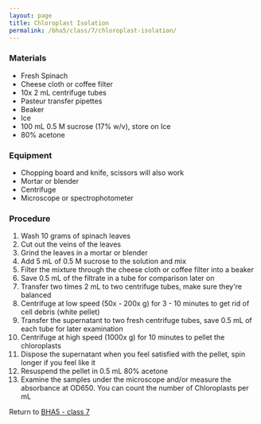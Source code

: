 ```yaml
---
layout: page
title: Chloroplast Isolation
permalink: /bha5/class/7/chloroplast-isolation/
---
```


### Materials
- Fresh Spinach
- Cheese cloth or coffee filter
- 10x 2 mL centrifuge tubes
- Pasteur transfer pipettes
- Beaker
- Ice
- 100 mL 0.5 M sucrose (17% w/v), store on Ice
- 80% acetone

### Equipment
- Chopping board and knife, scissors will also work
- Mortar or blender
- Centrifuge
- Microscope or spectrophotometer

### Procedure
1. Wash 10 grams of spinach leaves
2. Cut out the veins of the leaves
3. Grind the leaves in a mortar or blender
4. Add 5 mL of 0.5 M sucrose to the solution and mix
5. Filter the mixture through the cheese cloth or coffee filter into a beaker
6. Save 0.5 mL of the filtrate in a tube for comparison later on
7. Transfer two times 2 mL to two centrifuge tubes, make sure they're balanced
8. Centrifuge at low speed (50x - 200x g) for 3 - 10 minutes to get rid of cell debris (white pellet)
9. Transfer the supernatant to two fresh centrifuge tubes, save 0.5 mL of each tube for later examination
10. Centrifuge at high speed (1000x g) for 10 minutes to pellet the chloroplasts
11. Dispose the supernatant when you feel satisfied with the pellet, spin longer if you feel like it
12. Resuspend the pellet in 0.5 mL 80% acetone
13. Examine the samples under the microscope and/or measure the absorbance at OD650. You can count the number of Chloroplasts per mL

Return to [BHA5 - class 7](/bha5/class/7)
